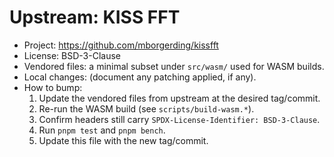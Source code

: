 # Upstream: KISS FFT

- Project: https://github.com/mborgerding/kissfft
- License: BSD-3-Clause
- Vendored files: a minimal subset under `src/wasm/` used for WASM builds.
- Local changes: (document any patching applied, if any).
- How to bump:
  1. Update the vendored files from upstream at the desired tag/commit.
  2. Re-run the WASM build (see `scripts/build-wasm.*`).
  3. Confirm headers still carry `SPDX-License-Identifier: BSD-3-Clause`.
  4. Run `pnpm test` and `pnpm bench`.
  5. Update this file with the new tag/commit.
